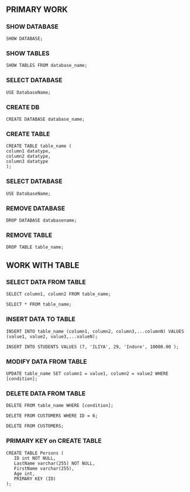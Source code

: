 #####          #####
## PRIMARY WORK ##
#####        #####

### SHOW DATABASE 
    SHOW DATABASE;

### SHOW TABLES
    SHOW TABLES FROM database_name;

### SELECT DATABASE
    USE DatabaseName;

### CREATE DB
    CREATE DATABASE database_name;

### CREATE TABLE
    CREATE TABLE table_name (
    column1 datatype,
    column2 datatype,
    column3 datatype
    );

### SELECT DATABASE
    USE DatabaseName;

### REMOVE DATABASE
    DROP DATABASE databasename;

### REMOVE TABLE
    DROP TABLE table_name;

#####            #####
## WORK WITH TABLE ##
#####           #####

### SELECT DATA FROM TABLE
    SELECT column1, column2 FROM table_name;

    SELECT * FROM table_name;

### INSERT DATA TO TABLE
    INSERT INTO table_name (column1, column2, column3,...columnN) VALUES (value1, value2, value3,...valueN);

    INSERT INTO STUDENTS VALUES (7, 'ILIYA', 29, 'Indore', 10000.00 );

### MODIFY DATA FROM TABLE
    UPDATE table_name SET column1 = value1, column2 = value2 WHERE [condition];

### DELETE DATA FROM TABLE
    DELETE FROM table_name WHERE [condition];

    DELETE FROM CUSTOMERS WHERE ID = 6;

    DELETE FROM CUSTOMERS;

### PRIMARY KEY on CREATE TABLE
    CREATE TABLE Persons (
       ID int NOT NULL,
       LastName varchar(255) NOT NULL,
       FirstName varchar(255),
       Age int,
       PRIMARY KEY (ID)
    );




